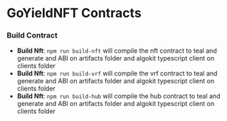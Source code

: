 # GoYieldNFT Contracts

### Build Contract
- **Build Nft**: `npm run build-nft` will compile the nft contract to teal and generate and ABI on artifacts folder and algokit typescript client on clients folder
- **Build Nft**: `npm run build-vrf` will compile the vrf contract to teal and generate and ABI on artifacts folder and algokit typescript client on clients folder
- **Build Nft**: `npm run build-hub` will compile the hub contract to teal and generate and ABI on artifacts folder and algokit typescript client on clients folder
